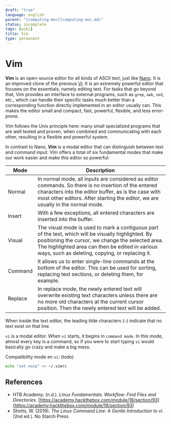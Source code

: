 ```yaml
---
draft: "true"
language: english
parent: "[computing-moc](computing-moc.md)"
status: incomplete
tags: [wiki]
title: Vim
type: permanent
---
```


# Vim

**Vim** is an open-source editor for all kinds of ASCII text, just like [Nano](Nano). It is an improved clone of the previous [Vi](Vi). It is an extremely powerful editor that focuses on the essentials, namely editing text. For tasks that go beyond that, Vim provides an interface to external programs, such as `grep`, `awk`, `sed`, etc., which can handle their specific tasks much better than a corresponding function directly implemented in an editor usually can. This makes the editor small and compact, fast, powerful, flexible, and less error-prone.

Vim follows the Unix principle here: many small specialized programs that are well tested and proven, when combined and communicating with each other, resulting in a flexible and powerful system.

In contrast to Nano, **Vim** is a modal editor that can distinguish between text and command input. Vim offers a total of six fundamental modes that make our work easier and make this editor so powerful:

| **Mode**                               | **Description**                                                                                                                                                                                                                                                 |
| -------------------------------------- | --------------------------------------------------------------------------------------------------------------------------------------------------------------------------------------------------------------------------------------------------------------- |
| <span class="highlight">Normal</span>  | In normal mode, all inputs are considered as editor commands. So there is no insertion of the entered characters into the editor buffer, as is the case with most other editors. After starting the editor, we are usually in the normal mode.                  |
| <span class="highlight">Insert</span>  | With a few exceptions, all entered characters are inserted into the buffer.                                                                                                                                                                                     |
| <span class="highlight">Visual</span>  | The visual mode is used to mark a contiguous part of the text, which will be visually highlighted. By positioning the cursor, we change the selected area. The highlighted area can then be edited in various ways, such as deleting, copying, or replacing it. |
| <span class="highlight">Command</span> | It allows us to enter single-line commands at the bottom of the editor. This can be used for sorting, replacing text sections, or deleting them, for example.                                                                                                   |
| <span class="highlight">Replace</span> | In replace mode, the newly entered text will overwrite existing text characters unless there are no more old characters at the current cursor position. Then the newly entered text will be added.                                                              |

When inside the text editor, the leading tilde characters (`~`) indicate that no text exist on that line.

`vi` is a modal editor. When `vi` starts, it begins in `command mode`. In this mode, almost every key is a command, so if you were to start typing `vi` would basically go crazy and make a big mess.

Compatibility mode en `vi`: (todo)

```bash
echo "set nocp" >> ~/.vimrc
```

## References

- HTB Academy. (n.d.). _Linux Fundamentals: Workflow: Find Files and Directories_. [https://academy.hackthebox.com/module/18/section/93](https://academy.hackthebox.com/module/18/section/93)
- Shotts, W. (2019). _The Linux Command Line: A Gentle Introduction to vi_. (2nd ed.). No Starch Press
